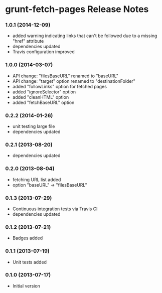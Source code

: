 # grunt-fetch-pages Release Notes

### 1.0.1 (2014-12-09)
 * added warning indicating links that can't be followed due to a missing "href" attribute
 * dependencies updated
 * Travis configuration improved

### 1.0.0 (2014-03-07)
 * API change: "filesBaseURL" renamed to "baseURL"
 * API change: "target" option renamed to "destinationFolder"
 * added "followLinks" option for fetched pages
 * added "ignoreSelector" option
 * added "cleanHTML" option
 * added "fetchBaseURL" option

### 0.2.2 (2014-01-26)
 * unit testing large file
 * dependencies updated

### 0.2.1 (2013-08-20)
 * dependencies updated

### 0.2.0 (2013-08-04)
 * fetching URL list added
 * option "baseURL" -> "filesBaseURL"

### 0.1.3 (2013-07-29)
 * Continuous integration tests via Travis CI
 * dependencies updated

### 0.1.2 (2013-07-21)
 * Badges added

### 0.1.1 (2013-07-19)
 * Unit tests added

### 0.1.0 (2013-07-17)
 * Initial version
